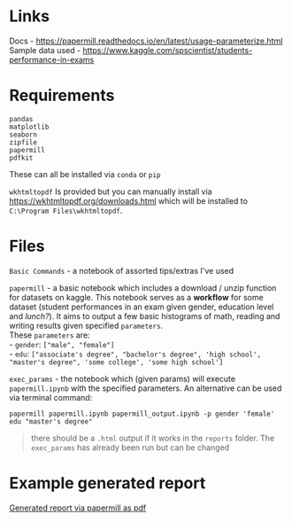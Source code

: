 # Links
Docs - https://papermill.readthedocs.io/en/latest/usage-parameterize.html  
Sample data used - https://www.kaggle.com/spscientist/students-performance-in-exams

# Requirements
```
pandas
matplotlib
seaborn
zipfile
papermill
pdfkit
```
These can all be installed via `conda` or `pip`  


`wkhtmltopdf`
Is provided but you can manually install via https://wkhtmltopdf.org/downloads.html which will be installed to `C:\Program Files\wkhtmltopdf`.


# Files
`Basic Commands` - a notebook of assorted tips/extras I've used  

`papermill` - a basic notebook which includes a download / unzip function for datasets on kaggle. This notebook serves as a **workflow** for some dataset (student performances in an exam given gender, education level and *lunch?*). It aims to output a few basic histograms of math, reading and writing results given specified `parameters`.   
These `parameters` are:  
    - `gender`: `["male", "female"]`  
    - `edu`: `["associate's degree", "bachelor's degree", 'high school', "master's degree", 'some college', 'some high school']`  
    
`exec_params` - the notebook which (given params) will execute `papermill.ipynb` with the specified parameters. An alternative can be used via terminal command: 
```
papermill papermill.ipynb papermill_output.ipynb -p gender 'female' edu "master's degree"
```

> there should be a `.html` output if it works in the `reports` folder. The `exec_params` has already been run but can be changed

# Example generated report 
[Generated report via papermill as pdf](https://github.com/akiratwang/papermill-test/blob/master/reports/male_bachelor's%20degree_report.pdf)
